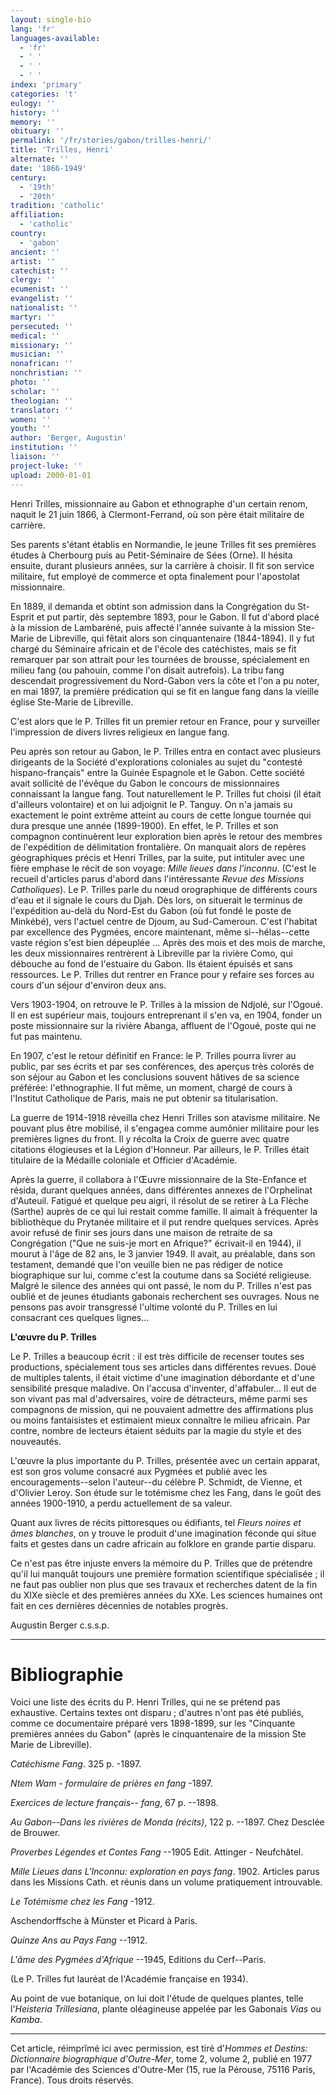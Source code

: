 ```yaml
---
layout: single-bio
lang: 'fr'
languages-available:
  - 'fr'
  - ' '
  - ' '
  - ' '
index: 'primary'
categories: 't'
eulogy: ''
history: ''
memory: ''
obituary: ''
permalink: '/fr/stories/gabon/trilles-henri/'
title: 'Trilles, Henri'
alternate: ''
date: '1866-1949'
century:
  - '19th'
  - '20th'
tradition: 'catholic'
affiliation:
  - 'catholic'
country:
  - 'gabon'
ancient: ''
artist: ''
catechist: ''
clergy: ''
ecumenist: ''
evangelist: ''
nationalist: ''
martyr: ''
persecuted: ''
medical: ''
missionary: ''
musician: ''
nonafrican: ''
nonchristian: ''
photo: ''
scholar: ''
theologian: ''
translator: ''
women: ''
youth: ''
author: 'Berger, Augustin'
institution: ''
liaison: ''
project-luke: ''
upload: 2000-01-01
---
```



Henri Trilles, missionnaire au Gabon et ethnographe d'un certain renom, naquit le 21 juin 1866, à Clermont-Ferrand, où son père était militaire de carrière.

Ses parents s'étant établis en Normandie, le jeune Trilles fit ses premières études à Cherbourg puis au Petit-Séminaire de Sées (Orne). Il hésita ensuite, durant plusieurs années, sur la carrière à choisir. Il fit son service militaire, fut employé de commerce et opta finalement pour l'apostolat missionnaire.

En 1889, il demanda et obtint son admission dans la Congrégation du St-Esprit et put partir, dès septembre 1893, pour le Gabon. Il fut d'abord placé à la mission de Lambaréné, puis affecté l'année suivante à la mission Ste-Marie de Libreville, qui fêtait alors son cinquantenaire (1844-1894). Il y fut chargé du Séminaire africain et de l'école des catéchistes, mais se fit remarquer par son attrait pour les tournées de brousse, spécialement en milieu fang (ou pahouin, comme l'on disait autrefois). La tribu fang descendait progressivement du Nord-Gabon vers la côte et l'on a pu noter, en mai 1897, la première prédication qui se fit en langue fang dans la vieille église Ste-Marie de Libreville.

C'est alors que le P. Trilles fit un premier retour en France, pour y surveiller l'impression de divers livres religieux en langue fang.

Peu après son retour au Gabon, le P. Trilles entra en contact avec plusieurs dirigeants de la Société d'explorations coloniales au sujet du "contesté hispano-français" entre la Guinée Espagnole et le Gabon. Cette société avait sollicité de l'évêque du Gabon le concours de missionnaires connaissant la langue fang. Tout naturellement le P. Trilles fut choisi (il était d'ailleurs volontaire) et on lui adjoignit le P. Tanguy. On n'a jamais su exactement le point extrême atteint au cours de cette longue tournée qui dura presque une année (1899-1900). En effet, le P. Trilles et son compagnon continuèrent leur exploration bien après le retour des membres de l'expédition de délimitation frontalière. On manquait alors de repères géographiques précis et Henri Trilles, par la suite, put intituler avec une fière emphase le récit de son voyage: *Mille lieues dans l'inconnu*. (C'est le recueil d'articles parus d'abord dans l'intéressante *Revue des Missions Catholiques*). Le P. Trilles parle du nœud orographique de différents cours d'eau et il signale le cours du Djah. Dès lors, on situerait le terminus de l'expédition au-delà du Nord-Est du Gabon (où fut fondé le poste de Minkébé), vers l'actuel centre de Djoum, au Sud-Cameroun. C'est l'habitat par excellence des Pygmées, encore maintenant, même si--hélas--cette vaste région s'est bien dépeuplée ... Après des mois et des mois de marche, les deux missionnaires rentrèrent à Libreville par la rivière Como, qui débouche au fond de l'estuaire du Gabon. Ils étaient épuisés et sans ressources. Le P. Trilles dut rentrer en France pour y refaire ses forces au cours d'un séjour d'environ deux ans.

Vers 1903-1904, on retrouve le P. Trilles à la mission de Ndjolé, sur l'Ogoué. Il en est supérieur mais, toujours entreprenant il s'en va, en 1904, fonder un poste missionnaire sur la rivière Abanga, affluent de l'Ogoué, poste qui ne fut pas maintenu.

En 1907, c'est le retour définitif en France: le P. Trilles pourra livrer au public, par ses écrits et par ses conférences, des aperçus très colorés de son séjour au Gabon et les conclusions souvent hâtives de sa science préférée: l'ethnographie. Il fut même, un moment, chargé de cours à l'Institut Catholique de Paris, mais ne put obtenir sa titularisation.

La guerre de 1914-1918 réveilla chez Henri Trilles son atavisme militaire. Ne pouvant plus être mobilisé, il s'engagea comme aumônier militaire pour les premières lignes du front. Il y récolta la Croix de guerre avec quatre citations élogieuses et la Légion d'Honneur. Par ailleurs, le P. Trilles était titulaire de la Médaille coloniale et Officier d'Académie.

Après la guerre, il collabora à l'Œuvre missionnaire de la Ste-Enfance et résida, durant quelques années, dans différentes annexes de l'Orphelinat d'Auteuil. Fatigué et quelque peu aigri, il résolut de se retirer à La Flèche (Sarthe) auprès de ce qui lui restait comme famille. Il aimait à fréquenter la bibliothèque du Prytanée militaire et il put rendre quelques services. Après avoir refusé de finir ses jours dans une maison de retraite de sa Congrégation ("Que ne suis-je mort en Afrique?" écrivait-il en 1944), il mourut à l'âge de 82 ans, le 3 janvier 1949. Il avait, au préalable, dans son testament, demandé que l'on veuille bien ne pas rédiger de notice biographique sur lui, comme c'est la coutume dans sa Société religieuse. Malgré le silence des années qui ont passé, le nom du P. Trilles n'est pas oublié et de jeunes étudiants gabonais recherchent ses ouvrages. Nous ne pensons pas avoir transgressé l'ultime volonté du P. Trilles en lui consacrant ces quelques lignes…

**L'œuvre du P. Trilles**

Le P. Trilles a beaucoup écrit : il est très difficile de recenser toutes ses productions, spécialement tous ses articles dans différentes revues. Doué de multiples talents, il était victime d'une imagination débordante et d'une sensibilité presque maladive. On l'accusa d'inventer, d'affabuler... Il eut de son vivant pas mal d'adversaires, voire de détracteurs, même parmi ses compagnons de mission, qui ne pouvaient admettre des affirmations plus ou moins fantaisistes et estimaient mieux connaître le milieu africain. Par contre, nombre de lecteurs étaient séduits par la magie du style et des nouveautés.

L'œuvre la plus importante du P. Trilles, présentée avec un certain apparat, est son gros volume consacré aux Pygmées et publié avec les encouragements--selon l'auteur--du célèbre P. Schmidt, de Vienne, et d'Olivier Leroy. Son étude sur le totémisme chez les Fang, dans le goût des années 1900-1910, a perdu actuellement de sa valeur.

Quant aux livres de récits pittoresques ou édifiants, tel *Fleurs noires et âmes blanches*, on y trouve le produit d'une imagination féconde qui situe faits et gestes dans un cadre africain au folklore en grande partie disparu.

Ce n'est pas être injuste envers la mémoire du P. Trilles que de prétendre qu'il lui manquât toujours une première formation scientifique spécialisée ; il ne faut pas oublier non plus que ses travaux et recherches datent de la fin du XIXe siècle et des premières années du XXe. Les sciences humaines ont fait en ces dernières décennies de notables progrès.

Augustin Berger c.s.s.p.

---

# Bibliographie

Voici une liste des écrits du P. Henri Trilles, qui ne se prétend pas exhaustive. Certains textes ont disparu ; d'autres n'ont pas été publiés, comme ce documentaire préparé vers 1898-1899, sur les "Cinquante premières années du Gabon" (après le cinquantenaire de la mission Ste Marie de Libreville).

*Catéchisme Fang*.  325 p. -1897.

*Ntem Wam - formulaire de prières en fang* -1897.

*Exercices de lecture français-- fang*, 67 p. --1898.

*Au Gabon--Dans les rivières de Monda (récits)*, 122 p. --1897. Chez Desclée de Brouwer.

*Proverbes Légendes et Contes Fang* --1905 Edit. Attinger - Neufchâtel.

*Mille Lieues dans L'Inconnu: exploration en pays fang*. 1902. Articles parus dans les Missions Cath. et réunis dans un volume pratiquement introuvable.

*Le Totémisme chez les Fang* -1912.

Aschendorffsche à Münster et Picard à Paris.

*Quinze Ans au Pays Fang* --1912.

*L'âme des Pygmées d'Afrique* --1945, Editions du Cerf--Paris.

(Le P. Trilles fut lauréat de l'Académie française en 1934).

Au point de vue botanique, on lui doit l'étude de quelques plantes, telle l'*Heisteria Trillesiana*, plante oléagineuse appelée par les Gabonais *Vias* ou *Kamba*.

---

Cet article, réimprîmé ici avec permission, est tiré d'*Hommes et Destins: Dictionnaire biographique d'Outre-Mer*, tome 2, volume 2, publié en 1977 par l'Académie des Sciences d'Outre-Mer (15, rue la Pérouse, 75116 Paris, France). Tous droits réservés.